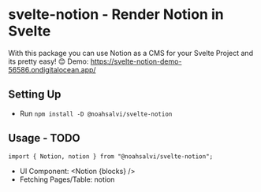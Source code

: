 # svelte-notion - Render Notion in Svelte

With this package you can use Notion as a CMS for your Svelte Project and its pretty easy! 😊
Demo: https://svelte-notion-demo-56586.ondigitalocean.app/

## Setting Up

- Run `npm install -D @noahsalvi/svelte-notion`

## Usage - TODO
`import { Notion, notion } from "@noahsalvi/svelte-notion";` <br>
- UI Component: <Notion {blocks} /> <br>
- Fetching Pages/Table: notion
